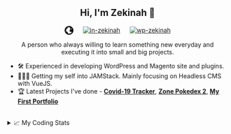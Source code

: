 <h2 align="center">Hi, I'm Zekinah 👋</h2>
<p align="center">
<a href="https://www.zekinahlecaros.com/" target="blank"><img align="center" src=https://raw.githubusercontent.com/iconic/open-iconic/master/svg/globe.svg alt="zekinalecaros.com" height="20" width="20" /></a>
&emsp;
<a href="https://ph.linkedin.com/in/zekinah" target="blank"><img align="center" src=https://cdn.jsdelivr.net/npm/simple-icons@3.0.1/icons/linkedin.svg alt="in-zekinah" height="20" width="20" /></a>
  &emsp;
<a href="https://profiles.wordpress.org/zekinah/" target="blank"><img align="center" src=https://cdn.jsdelivr.net/npm/simple-icons@3.0.1/icons/wordpress.svg alt="wp-zekinah" height="20" width="20" /></a>
</p>
<p align="center">
A person who always willing to learn something new everyday and executing it into small and big projects.
</p>

- 🛠 Experienced in developing WordPress and Magento site and plugins.
- 👩🏻‍💻 Getting my self into JAMStack. Mainly focusing on Headless CMS with VueJS.
- 🏆 Latest Projects I've done - **[Covid-19 Tracker](https://github.com/zekinah/pandemiccovid-19)**, **[Zone Pokedex 2](https://github.com/zekinah/zone-pokedex2)**, **[My First Portfolio](https://github.com/zekinah/iamzekinah)** 
<br><br>

<details>
    <summary>📈 My Coding Stats</summary>
<!--START_SECTION:waka-->
**I'm an Early 🐤** 

```text
🌞 Morning    47 commits     █░░░░░░░░░░░░░░░░░░░░░░░░   6.45% 
🌆 Daytime    354 commits    ████████████░░░░░░░░░░░░░   48.56% 
🌃 Evening    313 commits    ██████████░░░░░░░░░░░░░░░   42.94% 
🌙 Night      15 commits     ░░░░░░░░░░░░░░░░░░░░░░░░░   2.06%

```
📅 **I'm Most Productive on Saturday** 

```text
Monday       106 commits    ███░░░░░░░░░░░░░░░░░░░░░░   14.54% 
Tuesday      91 commits     ███░░░░░░░░░░░░░░░░░░░░░░   12.48% 
Wednesday    107 commits    ███░░░░░░░░░░░░░░░░░░░░░░   14.68% 
Thursday     89 commits     ███░░░░░░░░░░░░░░░░░░░░░░   12.21% 
Friday       112 commits    ███░░░░░░░░░░░░░░░░░░░░░░   15.36% 
Saturday     119 commits    ████░░░░░░░░░░░░░░░░░░░░░   16.32% 
Sunday       105 commits    ███░░░░░░░░░░░░░░░░░░░░░░   14.4%

```


📊 **This Week I Spent My Time On** 

```text
💬 Programming Languages: 
PHP                      15 hrs 7 mins       █████████████████░░░░░░░░   70.23% 
JavaScript               4 hrs 52 mins       █████░░░░░░░░░░░░░░░░░░░░   22.63% 
CSS                      44 mins             ░░░░░░░░░░░░░░░░░░░░░░░░░   3.48% 
Markdown                 26 mins             ░░░░░░░░░░░░░░░░░░░░░░░░░   2.05% 
Text                     13 mins             ░░░░░░░░░░░░░░░░░░░░░░░░░   1.03%

```

**I Mostly Code in PHP** 

```text
PHP                      24 repos            ██████████████░░░░░░░░░░░   55.81% 
JavaScript               5 repos             ███░░░░░░░░░░░░░░░░░░░░░░   11.63% 
HTML                     5 repos             ███░░░░░░░░░░░░░░░░░░░░░░   11.63% 
CSS                      5 repos             ███░░░░░░░░░░░░░░░░░░░░░░   11.63% 
Vue                      4 repos             ██░░░░░░░░░░░░░░░░░░░░░░░   9.3%

```



<!--END_SECTION:waka-->
</details>
